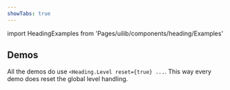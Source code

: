 ```yaml
---
showTabs: true
---
```


import HeadingExamples from 'Pages/uilib/components/heading/Examples'

## Demos

All the demos do use `<Heading.Level reset={true} ...`. This way every demo does reset the global level handling.

<HeadingExamples />
